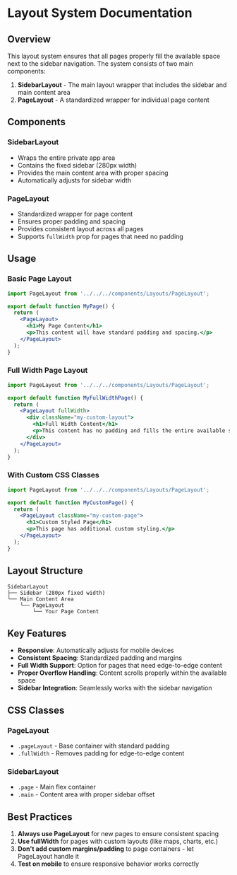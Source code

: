 # Layout System Documentation

## Overview

This layout system ensures that all pages properly fill the available space next to the sidebar navigation. The system consists of two main components:

1. **SidebarLayout** - The main layout wrapper that includes the sidebar and main content area
2. **PageLayout** - A standardized wrapper for individual page content

## Components

### SidebarLayout
- Wraps the entire private app area
- Contains the fixed sidebar (280px width)
- Provides the main content area with proper spacing
- Automatically adjusts for sidebar width

### PageLayout
- Standardized wrapper for page content
- Ensures proper padding and spacing
- Provides consistent layout across all pages
- Supports `fullWidth` prop for pages that need no padding

## Usage

### Basic Page Layout
```jsx
import PageLayout from '../../../components/Layouts/PageLayout';

export default function MyPage() {
  return (
    <PageLayout>
      <h1>My Page Content</h1>
      <p>This content will have standard padding and spacing.</p>
    </PageLayout>
  );
}
```

### Full Width Page Layout
```jsx
import PageLayout from '../../../components/Layouts/PageLayout';

export default function MyFullWidthPage() {
  return (
    <PageLayout fullWidth>
      <div className="my-custom-layout">
        <h1>Full Width Content</h1>
        <p>This content has no padding and fills the entire available space.</p>
      </div>
    </PageLayout>
  );
}
```

### With Custom CSS Classes
```jsx
import PageLayout from '../../../components/Layouts/PageLayout';

export default function MyCustomPage() {
  return (
    <PageLayout className="my-custom-page">
      <h1>Custom Styled Page</h1>
      <p>This page has additional custom styling.</p>
    </PageLayout>
  );
}
```

## Layout Structure

```
SidebarLayout
├── Sidebar (280px fixed width)
└── Main Content Area
    └── PageLayout
        └── Your Page Content
```

## Key Features

- **Responsive**: Automatically adjusts for mobile devices
- **Consistent Spacing**: Standardized padding and margins
- **Full Width Support**: Option for pages that need edge-to-edge content
- **Proper Overflow Handling**: Content scrolls properly within the available space
- **Sidebar Integration**: Seamlessly works with the sidebar navigation

## CSS Classes

### PageLayout
- `.pageLayout` - Base container with standard padding
- `.fullWidth` - Removes padding for edge-to-edge content

### SidebarLayout
- `.page` - Main flex container
- `.main` - Content area with proper sidebar offset

## Best Practices

1. **Always use PageLayout** for new pages to ensure consistent spacing
2. **Use fullWidth** for pages with custom layouts (like maps, charts, etc.)
3. **Don't add custom margins/padding** to page containers - let PageLayout handle it
4. **Test on mobile** to ensure responsive behavior works correctly
